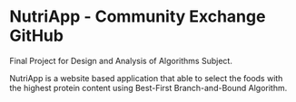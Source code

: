 # NutriApp - Community Exchange GitHub

Final Project for Design and Analysis of Algorithms Subject.

NutriApp is a website based application that able to select the foods with the highest protein content using Best-First Branch-and-Bound Algorithm.
